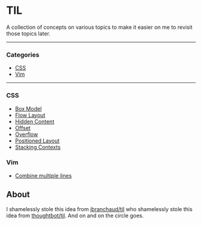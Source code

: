 # TIL

A collection of concepts on various topics to make it easier on me to revisit those topics later.

---

### Categories

* [CSS](#css)
* [Vim](#vim)

---

### CSS

- [Box Model](css/box-model.md)
- [Flow Layout](css/flow-layout.md)
- [Hidden Content](css/hidden-content.md)
- [Offset](css/offset.md)
- [Overflow](css/overflow.md)
- [Positioned Layout](css/positioned-layout.md)
- [Stacking Contexts](css/stacking-contexts.md)

### Vim

- [Combine multiple lines](vim/combine-multiple-lines.md)

## About

I shamelessly stole this idea from [jbranchaud/til](https://github.com/jbranchaud/til) who shamelessly stole this idea from [thoughtbot/til](https://github.com/thoughtbot/til). And on and on the circle goes.
